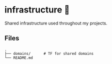 # infrastructure 🤖
Shared infrastructure used throughout my projects.

## Files
    . 
    ├── domains/      # TF for shared domains
    └── README.md
